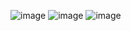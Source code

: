 ![image](https://github.com/user-attachments/assets/2bf59b59-f6a7-465d-ba78-b52d15d188e2)
![image](https://github.com/user-attachments/assets/fb338a64-4b91-425b-ade8-6cf19e559dfc)
![image](https://github.com/user-attachments/assets/9f241ad6-c10b-46d9-9e12-0c049023998f)
